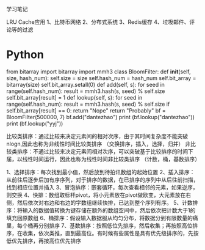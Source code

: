 学习笔记

LRU Cache应用
1、比特币网络
2、分布式系统
3、Redis缓存
4、垃圾邮件、评论等的过滤
# Python 
from bitarray import bitarray 
import mmh3 
class BloomFilter: 
	def __init__(self, size, hash_num): 
		self.size = size 
		self.hash_num = hash_num 
		self.bit_array = bitarray(size) 
		self.bit_array.setall(0) 
	def add(self, s): 
		for seed in range(self.hash_num): 
			result = mmh3.hash(s, seed) % self.size 
			self.bit_array[result] = 1 
	def lookup(self, s): 
		for seed in range(self.hash_num): 
			result = mmh3.hash(s, seed) % self.size 
			if self.bit_array[result] == 0: 
				return "Nope" 
		return "Probably" 
bf = BloomFilter(500000, 7) 
bf.add("dantezhao") 
print (bf.lookup("dantezhao")) 
print (bf.lookup("yyj")) 


比较类排序：通过比较来决定元素间的相对次序，由于其时间复杂度不能突破nlogn,因此也称为非线性时间比较类排序
（交换排序，插入，选择，归并）
非比较类排序：不通过比较来决定元素间相对次序，可以突破基于比较排序的时间下届，以线性时间运行，因此也称为线性时间非比较类排序
（计数，桶，基数排序）

1、选择排序：每次找到最小值，然后放到待拍讯数组的起始位置
2、插入排序：从前往后逐步后加有序序列，对于排序的数据，在已排序的序列中从后往前扫描，找到相应位置并插入
3、冒泡排序：嵌套循环，每次查看相邻的元素，如果逆序，则交换
4、快排：数组取标杆pivot，将小元素放在pivot做欧变，大元素放在右侧，然后依次对右边和右边的字数组继续快排，已达到整个序列有序。
5、计数排序：将输入的数据值转换为键存储在额外的数组空间中，然后依次把计数大于1的填充回原数组
6、桶排序：假设输入数据服从均匀分布，将数据分到有限数量的痛里，每个桶再分别排序
7、基数排序：按照低位先排序，然后收集；再按照高位排序，在收集，依次类推，直到最高位。有时候有些属性是具有优先级排序的，先按低优先排序，再按高位优先排序




